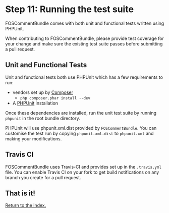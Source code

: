 Step 11: Running the test suite
===============================

FOSCommentBundle comes with both unit and functional tests written using PHPUnit.

When contributing to FOSCommentBundle, please provide test coverage for your
change and make sure the existing test suite passes before submitting a pull
request.

Unit and Functional Tests
-------------------------

Unit and functional tests both use PHPUnit which has a few requirements to run:

 * vendors set up by [Composer](http://getcomposer.org)
   * `php composer.phar install --dev`
 * A [PHPUnit](http://www.phpunit.de/manual/current/en/index.html) installation

Once these dependencies are installed, run the unit test suite by running `phpunit`
in the root bundle directory.

PHPUnit will use phpunit.xml.dist provided by `FOSCommentBundle`. You can
customise the test run by copying `phpunit.xml.dist` to `phpunit.xml` and making
your modifications.

Travis CI
---------

FOSCommentBundle uses Travis-CI and provides set up in the `.travis.yml` file. You
can enable Travis CI on your fork to get build notifications on any branch you
create for a pull request.


## That is it!
[Return to the index.](index.md)
